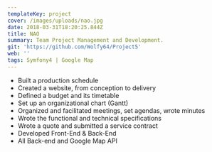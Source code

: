 ```yaml
---
templateKey: project
cover: /images/uploads/nao.jpg
date: 2018-03-31T18:20:25.844Z
title: NAO
summary: Team Project Management and Development.
git: 'https://github.com/Wolfy64/Project5'
web: ''
tags: Symfony4 | Google Map
---
```


- Built a production schedule
- Created a website, from conception to delivery
- Defined a budget and its timetable
- Set up an organizational chart (Gantt)
- Organized and facilitated meetings, set agendas, wrote minutes
- Wrote the functional and technical specifications
- Wrote a quote and submitted a service contract
- Developed Front-End & Back-End
- All Back-end and Google Map API
